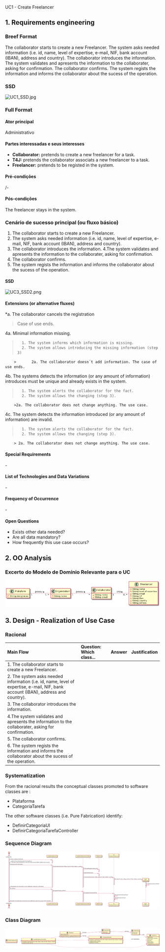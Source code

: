 UC1 - Create Freelancer

## 1. Requirements engineering

### Breef Format


The collaborator starts to create a new Freelancer. The system asks needed information (i.e. id, name, level of expertise, e-mail, NIF, bank account (IBAN), address and country). The collaborator introduces the information. The system validates and apresents the information to the collaborater, asking for confirmation. The collaborator confirms. The system regists the information and informs the collaborator about the sucess of the operation.

### SSD
![UC1_SSD.jpg](UC1_SSD.jpg)


### Full Format

#### Ator principal

Administrativo

#### Partes interessadas e seus interesses
* **Collaborator:** pretends to create a new freelancer for a task.
* **T4J:** pretends the collaborator associats a new freelancer to a task.
* **Freelancer:** pretends to be registed in the system.


#### Pré-condições
/-

#### Pós-condições
The freelancer stays in the system.

### Cenário de sucesso principal (ou fluxo básico)

1. The collaborator starts to create a new Freelancer. 
2. The system asks needed information (i.e. id, name, level of expertise, e-mail, NIF, bank account (IBAN), address and country). 
3. The collaborator introduces the information. 
4.The system validates and apresents the information to the collaborater, asking for confirmation. 
5. The collaborator confirms. 
6. The system regists the information and informs the collaborator about the sucess of the operation.



#### SSD
![UC3_SSD2.png](UC3_SSD2.png)


#### Extensions (or alternative fluxes)

*a. The collaborator cancels the registration

> Case of use ends.

4a. Minimal information missing.
>       1. The system informs which information is missing.
>       2. The system allows introducing the missing information (step 3)
>
        >       2a. The collaborator doesn´t add information. The case of use ends.

4b. The systems detects the information (or any amount of information) introduces must be unique and already exists in the system.
>       1. The system alerts the collaborator for the fact.
>       2. The system allows the changing (step 3).
>               
        >2a. The collaborator does not change anything. The use case.

4c. The system detects the information introduced (or any amount of information) are invalid.
>       1. The system alerts the collaborator for the fact.
>       2. The system allows the changing (step 3).
>
        > 2a. The collaborator does not change anything. The use case.

      
#### Special Requirements
\-

#### List of Technologies and Data Variations
\-

#### Frequency of Occurrence
\-

#### Open Questions

* Exists other data needed?
* Are all data mandatory?
* How frequently this use case occurs?

## 2. OO Analysis

### Excerto do Modelo de Domínio Relevante para o UC

![UC1_MD.png](UC1_MD.png) 


## 3. Design - Realization of Use Case

### Racional

| Main Flow | Question: Which class... | Answer | Justification |
|:--------------  |:---------------------- |:----------|:---------------------------- |
| 1. The collaborator starts to create a new Freelancer. |  |  |  | 
| 2. The system asks needed information (i.e. id, name, level of expertise, e-mail, NIF, bank account (IBAN), address and country). |  |  |  |  
| 3. The collaborator introduces the information. |  |  |  | 
| 4.The system validates and apresents the information to the collaborater, asking for confirmation. |  |  |  |  
| 5. The collaborator confirms. |  |  |  | 
| 6. The system regists the information and informs the collaborator about the sucess of the operation. |  |  |  | 


### Systematization ##

 From the racional results the conceptual classes promoted to software classes are : 
 
 * Plataforma
 * CategoriaTarefa


 The other software classes (i.e. Pure Fabrication) identify:

 * DefinirCategoriaUI
 * DefinirCategoriaTarefaController  


###     Sequence Diagram
 
![UC1_SD.png](UC1_SD.png)


###     Class Diagram

![UC1_CD.png](UC1_CD.png)
